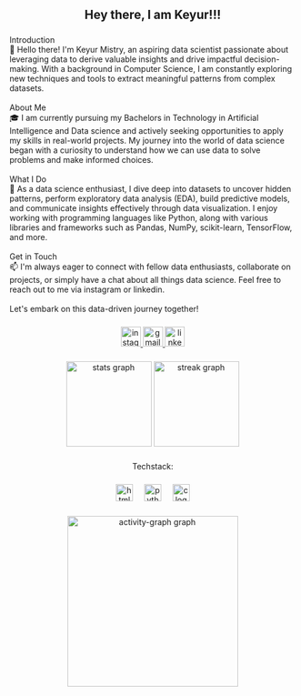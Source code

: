 <h2 align="center">Hey there, I am Keyur!!!</h2>

###

<p align="left">Introduction<br>👋 Hello there! I'm Keyur Mistry, an aspiring data scientist passionate about leveraging data to derive valuable insights and drive impactful decision-making. With a background in Computer Science, I am constantly exploring new techniques and tools to extract meaningful patterns from complex datasets.<br><br>About Me<br>🎓 I am currently pursuing my Bachelors in Technology in Artificial Intelligence and Data science and actively seeking opportunities to apply my skills in real-world projects. My journey into the world of data science began with a curiosity to understand how we can use data to solve problems and make informed choices.<br><br>What I Do<br>🔬 As a data science enthusiast, I dive deep into datasets to uncover hidden patterns, perform exploratory data analysis (EDA), build predictive models, and communicate insights effectively through data visualization. I enjoy working with programming languages like Python, along with various libraries and frameworks such as Pandas, NumPy, scikit-learn, TensorFlow, and more.<br><br>Get in Touch<br>📫 I'm always eager to connect with fellow data enthusiasts, collaborate on projects, or simply have a chat about all things data science. Feel free to reach out to me via instagram or linkedin.<br><br>Let's embark on this data-driven journey together!</p>

###

<div align="center">
  <a href="https://www.instagram.com/keyur0610?igsh=b2ZzaW9lang2andu" target="_blank">
    <img src="https://img.shields.io/static/v1?message=Instagram&logo=instagram&label=&color=E4405F&logoColor=white&labelColor=&style=for-the-badge" height="35" alt="instagram logo"  />
  </a>
  <a href="https://mail.google.com/mail/u/0/#inbox?compose=GTvVlcSMVJLghLJKNVPqPVvBlcCFLcxXdCTttNLdHQnPXGmNLhkSmKHhsvbJxTspRtLDMJvqRbtlZ" target="_blank">
    <img src="https://img.shields.io/static/v1?message=Gmail&logo=gmail&label=&color=D14836&logoColor=white&labelColor=&style=for-the-badge" height="35" alt="gmail logo"  />
  </a>
  <a href="https://www.linkedin.com/in/keyur-mistry-54120425b/" target="_blank">
    <img src="https://img.shields.io/static/v1?message=LinkedIn&logo=linkedin&label=&color=0077B5&logoColor=white&labelColor=&style=for-the-badge" height="35" alt="linkedin logo"  />
  </a>
</div>

###

<div align="center">
  <img src="https://github-readme-stats.vercel.app/api?username=KeyurMistry123&hide_title=false&hide_rank=false&show_icons=true&include_all_commits=true&count_private=true&disable_animations=false&theme=tokyonight&locale=en&hide_border=false" height="150" alt="stats graph"  />
  <img src="https://streak-stats.demolab.com?user=KeyurMistry123&locale=en&mode=weekly&theme=tokyonight&hide_border=false&border_radius=5" height="150" alt="streak graph"  />
</div>

###

<p align="center">Techstack:</p>

###

<div align="center">
  <img src="https://cdn.jsdelivr.net/gh/devicons/devicon/icons/html5/html5-original.svg" height="30" alt="html5 logo"  />
  <img width="12" />
  <img src="https://cdn.jsdelivr.net/gh/devicons/devicon/icons/python/python-original.svg" height="30" alt="python logo"  />
  <img width="12" />
  <img src="https://cdn.jsdelivr.net/gh/devicons/devicon/icons/c/c-original.svg" height="30" alt="c logo"  />
</div>

###

<div align="center">
  <img src="https://github-readme-activity-graph.vercel.app/graph?username=KeyurMistry123&radius=16&theme=tokyo-night&area=true&order=5" height="300" alt="activity-graph graph"  />
</div>

###
